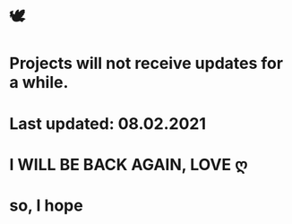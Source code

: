 # 🕊        
                  
  # Projects will not receive updates for a while.
# Last updated: 08.02.2021 

# I WILL BE BACK AGAIN, LOVE ღ 
     
   # so, I hope

